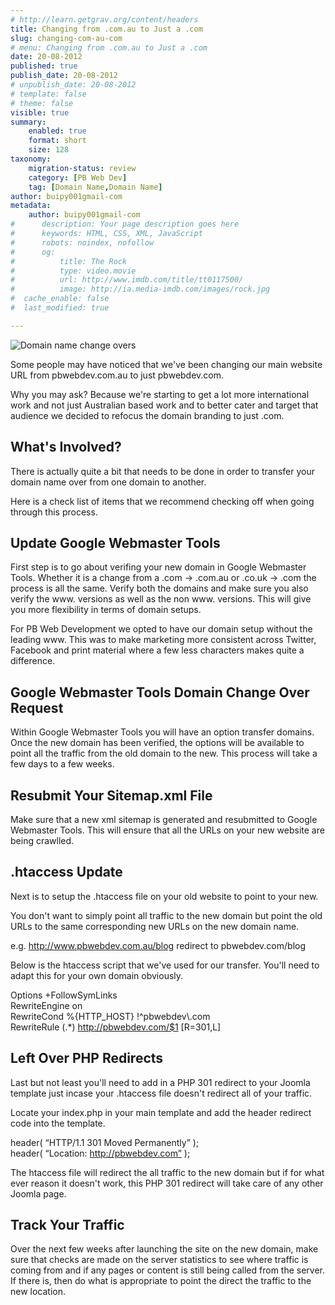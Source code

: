 ```yaml
---
# http://learn.getgrav.org/content/headers
title: Changing from .com.au to Just a .com
slug: changing-com-au-com
# menu: Changing from .com.au to Just a .com
date: 20-08-2012
published: true
publish_date: 20-08-2012
# unpublish_date: 20-08-2012
# template: false
# theme: false
visible: true
summary:
    enabled: true
    format: short
    size: 128
taxonomy:
    migration-status: review
    category: [PB Web Dev]
    tag: [Domain Name,Domain Name]
author: buipy001gmail-com
metadata:
    author: buipy001gmail-com
#      description: Your page description goes here
#      keywords: HTML, CSS, XML, JavaScript
#      robots: noindex, nofollow
#      og:
#          title: The Rock
#          type: video.movie
#          url: http://www.imdb.com/title/tt0117500/
#          image: http://ia.media-imdb.com/images/rock.jpg
#  cache_enable: false
#  last_modified: true

---
```


![Domain name change overs](images/blog/2012/08/comau-com.png)

Some people may have noticed that we've been changing our main website URL from pbwebdev.com.au to just pbwebdev.com.

Why you may ask? Because we're starting to get a lot more international work and not just Australian based work and to better cater and target that audience we decided to refocus the domain branding to just .com.

## What's Involved?

There is actually quite a bit that needs to be done in order to transfer your domain name over from one domain to another.

Here is a check list of items that we recommend checking off when going through this process.

## Update Google Webmaster Tools

First step is to go about verifing your new domain in Google Webmaster Tools. Whether it is a change from a .com -> .com.au or .co.uk -> .com the process is all the same. Verify both the domains and make sure you also verify the www. versions as well as the non www. versions. This will give you more flexibility in terms of domain setups.

For PB Web Development we opted to have our domain setup without the leading www. This was to make marketing more consistent across Twitter, Facebook and print material where a few less characters makes quite a difference.

## Google Webmaster Tools Domain Change Over Request

Within Google Webmaster Tools you will have an option transfer domains. Once the new domain has been verified, the options will be available to point all the traffic from the old domain to the new. This process will take a few days to a few weeks.

## Resubmit Your Sitemap.xml File

Make sure that a new xml sitemap is generated and resubmitted to Google Webmaster Tools. This will ensure that all the URLs on your new website are being crawlled.

## .htaccess Update

Next is to setup the .htaccess file on your old website to point to your new.

You don't want to simply point all traffic to the new domain but point the old URLs to the same corresponding new URLs on the new domain name.

e.g. http://www.pbwebdev.com.au/blog redirect to pbwebdev.com/blog

Below is the htaccess script that we've used for our transfer. You'll need to adapt this for your own domain obviously.

Options +FollowSymLinks  
 RewriteEngine on  
 RewriteCond %{HTTP\_HOST} !^pbwebdev\\.com  
 RewriteRule (.\*) http://pbwebdev.com/$1 [R=301,L]

## Left Over PHP Redirects

Last but not least you'll need to add in a PHP 301 redirect to your Joomla template just incase your .htaccess file doesn't redirect all of your traffic.

Locate your index.php in your main template and add the header redirect code into the template.

header( “HTTP/1.1 301 Moved Permanently” );  
 header( “Location: http://pbwebdev.com” );

The htaccess file will redirect the all traffic to the new domain but if for what ever reason it doesn't work, this PHP 301 redirect will take care of any other Joomla page.

## Track Your Traffic

Over the next few weeks after launching the site on the new domain, make sure that checks are made on the server statistics to see where traffic is coming from and if any pages or content is still being called from the server. If there is, then do what is appropriate to point the direct the traffic to the new location.